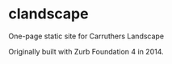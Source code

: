 # clandscape
One-page static site for Carruthers Landscape

Originally built with Zurb Foundation 4 in 2014. 
